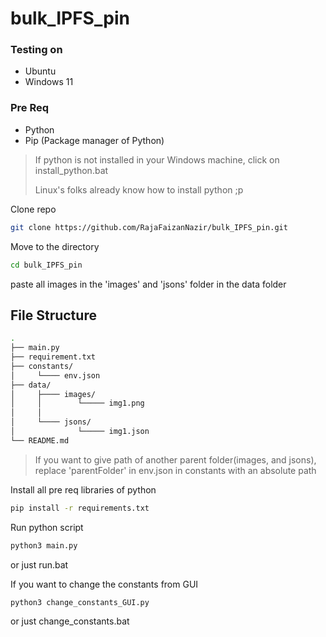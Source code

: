 # bulk_IPFS_pin

### Testing on
* Ubuntu
* Windows 11
### Pre Req
* Python
* Pip (Package manager of Python)

>If python is not installed in your Windows machine, click on install_python.bat
> 
> Linux's folks already know how to install python ;p

Clone repo

```sh
git clone https://github.com/RajaFaizanNazir/bulk_IPFS_pin.git
```

Move to the directory

```sh
cd bulk_IPFS_pin
```

paste all images in the 'images' and 'jsons' folder in the data folder

## File Structure
```sh
.
├── main.py
├── requirement.txt
├── constants/
│     └──── env.json
├── data/
│     ├──── images/
│     │        └───── img1.png
│     │
│     └──── jsons/
│              └───── img1.json
└── README.md
```

> If you want to give path of another parent folder(images, and jsons), replace 'parentFolder' in env.json in constants with an absolute path

Install all pre req libraries of python

 ```sh
 pip install -r requirements.txt
 ```

Run python script 

 ```sh
 python3 main.py
 ```
 or just run.bat

If you want to change the constants from GUI
 ```sh
 python3 change_constants_GUI.py
 ```
 or just change_constants.bat
